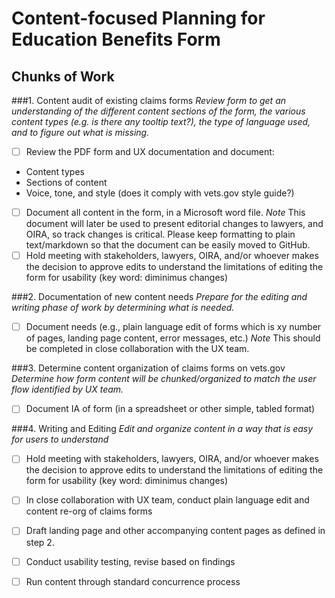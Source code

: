 # Content-focused Planning for Education Benefits Form

## Chunks of Work

###1. Content audit of existing claims forms
_Review form to get an understanding of the different content sections of the form, the various content types (e.g. is there any tooltip text?), the type of language used, and to figure out what is missing._

 - [ ] Review the PDF form and UX documentation and document: 
  - Content types
  - Sections of content
  - Voice, tone, and style (does it comply with vets.gov style guide?)
 - [ ] Document all content in the form, in a Microsoft word file. *Note* This document will later be used to present editorial changes to lawyers, and OIRA, so track changes is critical. Please keep formatting to plain text/markdown so that the document can be easily moved to GitHub.
 - [ ] Hold meeting with stakeholders, lawyers, OIRA, and/or whoever makes the decision to approve edits to understand the limitations of editing the form for usability (key word: diminimus changes)

###2. Documentation of new content needs 
_Prepare for the editing and writing phase of work by determining what is needed._

 - [ ] Document needs (e.g., plain language edit of forms which is xy number of pages, landing page content, error messages, etc.) *Note* This should be completed in close collaboration with the UX team. 

###3. Determine content organization of claims forms on vets.gov
_Determine how form content will be chunked/organized to match the user flow identified by UX team._

 - [ ] Document IA of form (in a spreadsheet or other simple, tabled format)

###4. Writing and Editing
_Edit and organize content in a way that is easy for users to understand_

 - [ ] Hold meeting with stakeholders, lawyers, OIRA, and/or whoever makes the decision to approve edits to understand the limitations of editing the form for usability (key word: diminimus changes)
 - [ ] In close collaboration with UX team, conduct plain language edit and content re-org of claims forms
 - [ ] Draft landing page and other accompanying content pages as defined in step 2. 
 - [ ] Conduct usability testing, revise based on findings
 - [ ] Run content through standard concurrence process

